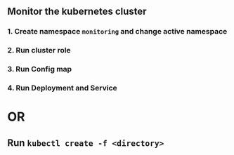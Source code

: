 
## Monitor the kubernetes cluster

### 1. Create namespace `monitoring` and change active namespace
### 2. Run cluster role
### 3. Run Config map
### 4. Run Deployment and Service

# OR

## Run `kubectl create -f <directory>`